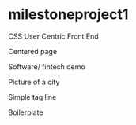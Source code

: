 # milestoneproject1
CSS User Centric Front End

Centered page

Software/ fintech demo

Picture of a city

Simple tag line

Boilerplate
